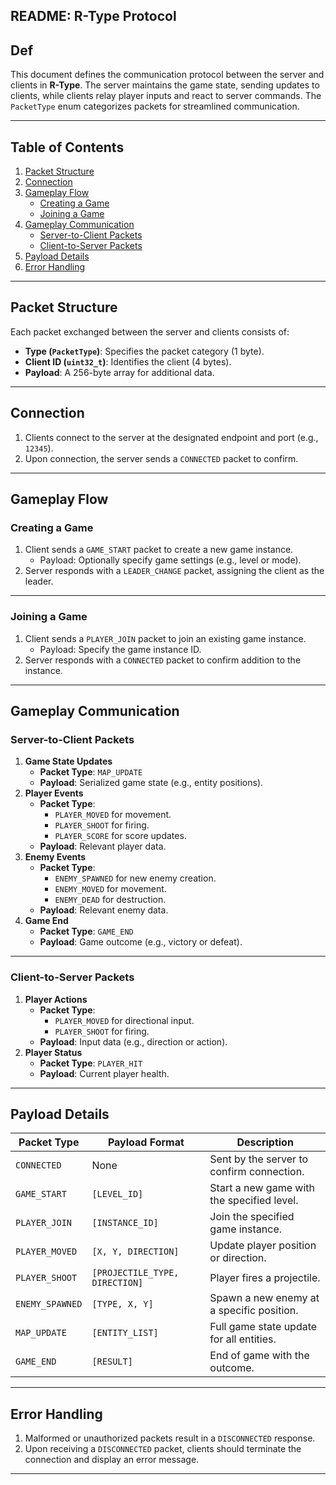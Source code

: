 ## README: R-Type Protocol

## Def
This document defines the communication protocol between the server and clients in **R-Type**. The server maintains the game state, sending updates to clients, while clients relay player inputs and react to server commands. The `PacketType` enum categorizes packets for streamlined communication.

---

## Table of Contents
1. [Packet Structure](#packet-structure)
2. [Connection](#connection)
3. [Gameplay Flow](#gameplay-flow)
    - [Creating a Game](#creating-a-game)
    - [Joining a Game](#joining-a-game)
4. [Gameplay Communication](#gameplay-communication)
    - [Server-to-Client Packets](#server-to-client-packets)
    - [Client-to-Server Packets](#client-to-server-packets)
5. [Payload Details](#payload-details)
6. [Error Handling](#error-handling)

---

## Packet Structure
Each packet exchanged between the server and clients consists of:
- **Type (`PacketType`)**: Specifies the packet category (1 byte).
- **Client ID (`uint32_t`)**: Identifies the client (4 bytes).
- **Payload**: A 256-byte array for additional data.

---

## Connection
1. Clients connect to the server at the designated endpoint and port (e.g., `12345`).
2. Upon connection, the server sends a `CONNECTED` packet to confirm.

---

## Gameplay Flow

### Creating a Game
1. Client sends a `GAME_START` packet to create a new game instance.
   - Payload: Optionally specify game settings (e.g., level or mode).
2. Server responds with a `LEADER_CHANGE` packet, assigning the client as the leader.

---

### Joining a Game
1. Client sends a `PLAYER_JOIN` packet to join an existing game instance.
   - Payload: Specify the game instance ID.
2. Server responds with a `CONNECTED` packet to confirm addition to the instance.

---

## Gameplay Communication

### Server-to-Client Packets
1. **Game State Updates**
   - **Packet Type**: `MAP_UPDATE`
   - **Payload**: Serialized game state (e.g., entity positions).
2. **Player Events**
   - **Packet Type**:
     - `PLAYER_MOVED` for movement.
     - `PLAYER_SHOOT` for firing.
     - `PLAYER_SCORE` for score updates.
   - **Payload**: Relevant player data.
3. **Enemy Events**
   - **Packet Type**:
     - `ENEMY_SPAWNED` for new enemy creation.
     - `ENEMY_MOVED` for movement.
     - `ENEMY_DEAD` for destruction.
   - **Payload**: Relevant enemy data.
4. **Game End**
   - **Packet Type**: `GAME_END`
   - **Payload**: Game outcome (e.g., victory or defeat).

---

### Client-to-Server Packets
1. **Player Actions**
   - **Packet Type**:
     - `PLAYER_MOVED` for directional input.
     - `PLAYER_SHOOT` for firing.
   - **Payload**: Input data (e.g., direction or action).
2. **Player Status**
   - **Packet Type**: `PLAYER_HIT`
   - **Payload**: Current player health.

---

## Payload Details

| **Packet Type**      | **Payload Format**                                         | **Description**                                |
|-----------------------|-----------------------------------------------------------|------------------------------------------------|
| `CONNECTED`          | None                                                      | Sent by the server to confirm connection.      |
| `GAME_START`         | `[LEVEL_ID]`                                              | Start a new game with the specified level.     |
| `PLAYER_JOIN`        | `[INSTANCE_ID]`                                           | Join the specified game instance.             |
| `PLAYER_MOVED`       | `[X, Y, DIRECTION]`                                       | Update player position or direction.          |
| `PLAYER_SHOOT`       | `[PROJECTILE_TYPE, DIRECTION]`                            | Player fires a projectile.                    |
| `ENEMY_SPAWNED`      | `[TYPE, X, Y]`                                            | Spawn a new enemy at a specific position.      |
| `MAP_UPDATE`         | `[ENTITY_LIST]`                                           | Full game state update for all entities.       |
| `GAME_END`           | `[RESULT]`                                                | End of game with the outcome.                 |

---

## Error Handling
1. Malformed or unauthorized packets result in a `DISCONNECTED` response.
2. Upon receiving a `DISCONNECTED` packet, clients should terminate the connection and display an error message.

---
